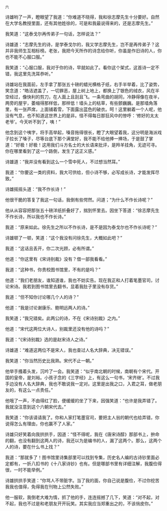     六 

   诗雄哟了一声，瞪眼望了我道：“你难道不晓得，我和徐志摩先生十分要好。自然在大学名教授里面，还有其他姓徐的，可是和我最说得来的，还是志摩先生。”

   我笑道：“这泰戈尔再传弟子一句话，怎样说法？”

   诗雄道：“志摩先生的诗，是学泰戈尔的，我又学志摩先生，岂不是再传弟子？这并非我师生互相标榜。老张，我把今天所作的诗念给你听，你虽是作旧诗的人，你也不能不心服口服。”

   我笑道：“心服口服，我对于你的诗，早就如此了。看你这个架式，这首诗一定不错，我这里先洗耳恭听。”

   诗雄站在我面前，左手拿了那张五十磅的蜡光横格子纸，右手半举着，比了姿势，笑念道：“皓洁遮盖了，一切罪恶，屋上树上地上，都换上了银色的绒衣，风在半空经过，像快利的剪刀，在人面上且刮且飞。一条弯曲的胡同，冷静得像在夜半，两旁的屋宇，萎缩得那样低，那样低！墙头上的枯草，有些颤巍巍。是那墙角落里，有一张芦席，上面铺着雪，下面露出蓝色的破衣。呵！这里躺着一个人呢，他没有气息，也不知道这世界上的是非。怪不得每日那狂风中的惨呼：‘修好的太太老爷’。今天听不到了，咦！”

   他念到这个咦字，将手高举起，嗓音拖得很长，瞪了大眼望着我，这分明是海派戏子拉长了嗓子，尽等台底下那个满堂好，我不能不给他捧一捧场，于是鼓了掌道：“好极！好极！这用我们斗方名士的大长语来批评，是羚羊挂角，无迹可寻。你在哪里看到了这一个路倒，发生了这正义感。”

   诗雄道：“我并没有看到这么一个雪中死人，不过想当然耳。”

   我道：“你要这一类的资料，我大可供给，但小诗不够，必写成长诗，才能发挥尽致。”

   诗雄摇摇头道：“我不作长诗！”

   他很干脆的答复了我这一句话，我倒有些愕然。问道；“为什么不作长诗呢？”

   他从从容容把那张五十磅洋纸折叠好了，揣到怀里去。因坐下答道：“徐志摩先生不作长诗，所以我也不作长诗。”

   我道：“原来如此。徐先生之所以不作长诗，是不是因为泰戈尔也不作长诗呢？”

   诗雄顿了一顿，笑道：“这个我没有问徐先生，大概如此吧？”

   我道：“这话且丢开，你二次光顾，必有所谓。”

   他道：“你这里有《宋诗别裁》没有？借一部我看看。”

   我道：“这种书，你贵校图书馆里，不有的是吗？”

   他道：“我们老朋友，谁知道谁，我也不妨实告。现在我正和人打着笔墨官司，讨论宋诗。我若到图书馆里去翻书，显着我肚子里没有存货。”

   我道：“但不知你讨论哪几个人的诗？”

   他道：“我是讨论谢康乐、鲍明远两人的诗。”

   我笑道；“我兄错矣。此两公的诗，不在《宋诗别裁》之内。”

   他道：“宋代这两位大诗人，别裁里还没有他的诗吗？”

   我道：“《宋诗别裁》选的是赵宋诗人之诗。”

   诗雄道：“难道这两位不是宋人，我也查过人名大辞典，决无错误。”

   我笑道：“你当然历史比我熟。宋代不止一朝。”

   他举手搔着头发，沉吟了一会。我笑道：“似乎南北朝的时候，南朝有个宋代。开国的皇帝，是刘裕。小孩子念的《三字经》上，有这么一句书，‘宋齐继’。不过我手边没有人名大辞典，我也不敢说我一定对。这里是出我之口，入君之耳，做老朋友的，有这么一点责任。”

   他哦了一声，不由得红了脸，便缓缓的坐了下来，因强笑道：“也许是我弄错了。我就没注意到这个六朝宋代去。”

   我笑道：“你该请请我了。你和人家打笔墨官司，要把主人翁的朝代也给弄错，你说得怎么有理由，你也赢不了人家。”

   诗雄只好笑着向我拱拱手，因道：“怪不得呢，我在《唐宋诗醇》那部书上，拚命的翻，也没有翻到这两人的诗，我还以为是编书的人，漏了这两个。那么，这两个人的诗，要在什么书上找？”

   我道：“那就多了！图书馆里诗集部里可以找到专集，历史名人编的古诗钞里面必定都有，一折八扣书的《十八家诗钞》也有。但是哪部书里有详细注解，我腹俭得很，一时不能举例。”

   诗雄拱拱手笑道：“你骂人不带脏字。当了我的面，你自己说是腹俭，不过你挖苦我我也值得，免得我在刊物上公然失败。”

   他一服软，我倒老大难为情，抓了他的手，连连摇撼了几下，笑道：“对不起，对不起，我也不过是和老朋友开开玩笑。其实我应当郑重出之的，不该俏皮你。”

